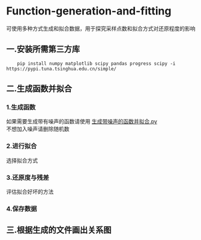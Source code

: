 # Function-generation-and-fitting
可使用多种方式生成和拟合数据，用于探究采样点数和拟合方式对还原程度的影响
## 一.安装所需第三方库
        pip install numpy matplotlib scipy pandas progress scipy -i https://pypi.tuna.tsinghua.edu.cn/simple/
## 二.生成函数并拟合
### 1.生成函数
如果需要生成带有噪声的函数请使用 [生成带噪声的函数并拟合.py](https://github.com/lbdslbds/Function-generation-and-fitting/blob/main/%E7%94%9F%E6%88%90%E5%B8%A6%E5%99%AA%E5%A3%B0%E7%9A%84%E5%87%BD%E6%95%B0%E5%B9%B6%E6%8B%9F%E5%90%88.py)  
不想加入噪声请删除随机数
### 2.进行拟合
选择拟合方式
### 3.还原度与残差
评估拟合好坏的方法
### 4.保存数据
## 三.根据生成的文件画出关系图
